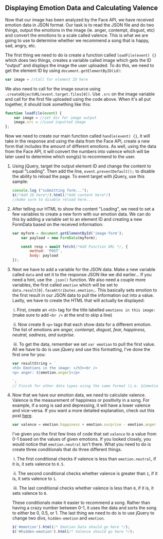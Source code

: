 ## Displaying Emotion Data and Calculating Valence

Now that our image has been analyzed by the Face API, we have received emotion data in JSON format. Our task is to read the JSON file and do two things, output the emotions in the image (ie. anger, contempt, disgust, etc) and convert the emotions to a scale called valence. This is what we are going to use to determine whether we recommend a song that is happy, sad, angry, etc.



The first thing we need to do is create a function called `loadFile(event) {}` which does two things, creates a variable called image which gets the ID "output" and displays the image the user uploaded. To do this, we need to get the element ID by using `document.getElementByID(id)`:

```javascript
var image = //Call for element ID here
```

We also need to call for the image source using `.createObjectURL(event.target.files[0])`. Use `.src` on the image variable and call for the first file uploaded using the code above. When it's all put together, it should look something like this:

```javascript
function loadFile(event) {
    var image = //set div for image output
    image.src = //Load inputted image
};
```

Now we need to create our main function called `handle(event) {}`, it will take in the response and using the data from the Face API, create a new form that includes the amount of different emotions. As well, using the data from the Face API, it will convert the numbers into valence which will be later used to determine which song(s) to recommend to the user.

1. Using jQuery, target the output element ID and change the content to equal "Loading". Then add the line, `event.preventDefault();` to disable the ability to reload the page. To event target with jQuery, use this sample:

   ```javascript
   console.log ("submitting form...");
   $(/*Add ID here*/).html(/*Add content here*/)
   //make sure to disable reload here...
   ```

2. After telling our HTML to show the content "Loading", we need to set a few variables to create a new form with our emotion data. We can do this by adding a variable set to an element ID and creating a new FormData based on the received information:

   ```javascript
   var myform = document.getElementById('image-form');
       var payload = new FormData(myform);
   
       const resp = await fetch(/*Add Function URL */, {
           method: 'POST',
           body: payload
   });
   ```

3. Next we have to add a variable for the JSON data. Make a new variable called `data` and set it to the response JSON like we did earlier... If you need a hint, use the `.json()` function. We also need a couple more variables, the first called `emotion` which will be set to `data.result[0].faceAttributes.emotion;`. This basically sets emotion to the first result in our JSON data to pull the information out into a value. Lastly, we have to create the HTML that will actually be displayed:

   ​	i. First, create an `<h3>` tag for the title labelled `emotions in this image:` (make sure to add `<br />` at the end to skip a line)

   ​	ii. Now create 8 `<p>` tags that each show data for a different emotion. The list of emotions are *anger, contempt, disgust, fear, happiness, neutral, sadness, and surprise*. 

   ​	iii. To get the data, remember we set `var emotion` to pull the first value. All we have to do is use jQuery and use this formatting, I've done the first one for you:

   ```javascript
   var resultString = `
   <h3> Emotions in the image: </h3><br />
   <p> anger: ${emotion.anger}</p>
   
   `;
   // Finish for other data types using the same format (i.e. ${emotion.contempt}, and etc)
   ```

4. Now that we have our emotion data, we need to calculate valence. Valence is the measurement of happiness or positivity in a song. For example, if a song is sad and depressing, it will have a lower valence and vice-versa. If you want a more detailed explanation, check out this post [here](https://community.spotify.com/t5/Content-Questions/Valence-as-a-measure-of-happiness/td-p/4385221#:~:text=In%20Spotify%27s%20API%20is%20something%20called%20Valence%2C%20that,low%20valence%20sound%20more%20negative%20%28sad%2C%20depressed%2C%20angry%29.).

   ```javascript
   var valence = emotion.happiness + emotion.surprise - emotion.anger - emotion.contempt - emotion.disgust - emotion.fear - emotion.sadness;
   ```

   I've given you the first few lines of code that set `valence` to a value from 0-1 based on the values of given emotions. If you looked closely, you would notice that `emotion.neutral` isn't there. What you need to do is create three conditionals that do three different things.

   ​	i. The first conditional checks if valence is less than `emotion.neutral`, if it is, it sets valence 	to `0.5`.

   ​	ii. The second conditional checks whether valence is greater than `1`, if it is, it sets valence 	to `1`.

   ​	iii. The last conditional checks whether valence is less than `0`, if it is, it sets valence to `0`.

   These conditionals make it easier to recommend a song. Rather than having a crazy number between 0-1, it uses the data and sorts the song to either be 0, 0.5, or 1. The last thing we need to do is to use jQuery to change two divs, `hidden-emotion` and `emotion`. 

   ```javascript
   $('#emotion').html(/* Emotion Data should go here */);
   $('#hidden-emotion').html(/* Valence should go here */);
   ```
